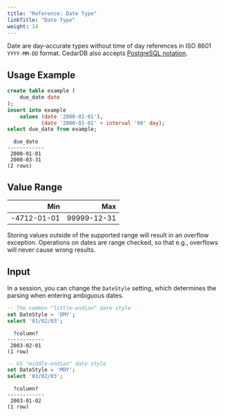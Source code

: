 ```yaml
---
title: "Reference: Date Type"
linkTitle: "Date Type"
weight: 14
---
```


Date are day-accurate types without time of day references in ISO&nbsp;8601 `YYYY-MM-DD` format.
CedarDB also accepts [PostgreSQL notation](https://www.postgresql.org/docs/current/datatype-datetime.html#DATATYPE-DATETIME-DATE-TABLE).

## Usage Example
```sql
create table example (
    due_date date
);
insert into example
    values (date '2000-01-01'),
           (date '2000-01-01' + interval '90' day);
select due_date from example;
```

```
  due_date
------------
 2000-01-01
 2000-03-31
(2 rows)
```

## Value Range

|         Min |         Max |
|------------:|------------:|
| -4712-01-01 | 99999-12-31 |

Storing values outside of the supported range will result in an overflow exception.
Operations on dates are range checked, so that e.g., overflows will never cause wrong results.

## Input

In a session, you can change the `DateStyle` setting, which determines the parsing when entering ambiguous dates.

```sql
-- The common "little-endian" date style
set DateStyle = 'DMY';
select '01/02/03';
```
```
  ?column?  
------------
 2003-02-01
(1 row)
```

```sql
-- US "middle-endian" date style
set DateStyle = 'MDY';
select '01/02/03';
```
```
  ?column?  
------------
 2003-01-02
(1 row)
```



